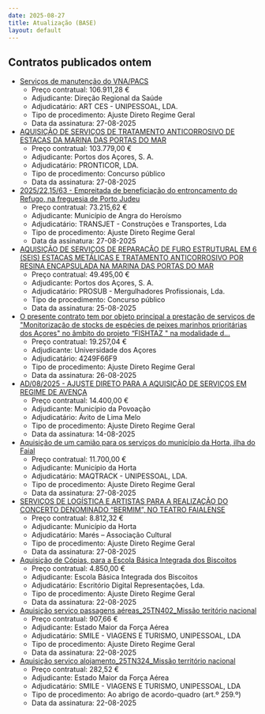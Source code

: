 ```yaml
---
date: 2025-08-27
title: Atualização (BASE)
layout: default
---
```

## Contratos publicados ontem

* [Serviços de manutenção do VNA/PACS](https://www.base.gov.pt/Base4/pt/detalhe/?type=contratos&id=11664766)
  * Preço contratual: 106.911,28 €
  * Adjudicante: Direção Regional da Saúde
  * Adjudicatário: ART CES - UNIPESSOAL, LDA.
  * Tipo de procedimento: Ajuste Direto Regime Geral
  * Data da assinatura: 27-08-2025
* [AQUISIÇÃO DE SERVIÇOS DE TRATAMENTO ANTICORROSIVO DE ESTACAS DA MARINA DAS PORTAS DO MAR](https://www.base.gov.pt/Base4/pt/detalhe/?type=contratos&id=11665707)
  * Preço contratual: 103.779,00 €
  * Adjudicante: Portos dos Açores, S. A.
  * Adjudicatário: PRONTICOR, LDA.
  * Tipo de procedimento: Concurso público
  * Data da assinatura: 27-08-2025
* [2025/22,15/63 - Empreitada de beneficiação do entroncamento do Refugo, na freguesia de Porto Judeu](https://www.base.gov.pt/Base4/pt/detalhe/?type=contratos&id=11665728)
  * Preço contratual: 73.215,62 €
  * Adjudicante: Município de Angra do Heroísmo
  * Adjudicatário: TRANSJET - Construções e Transportes, Lda
  * Tipo de procedimento: Ajuste Direto Regime Geral
  * Data da assinatura: 27-08-2025
* [AQUISIÇÃO DE SERVIÇOS DE REPARAÇÃO DE FURO ESTRUTURAL EM 6 (SEIS) ESTACAS METÁLICAS E TRATAMENTO ANTICORROSIVO POR RESINA ENCAPSULADA NA MARINA DAS PORTAS DO MAR](https://www.base.gov.pt/Base4/pt/detalhe/?type=contratos&id=11664726)
  * Preço contratual: 49.495,00 €
  * Adjudicante: Portos dos Açores, S. A.
  * Adjudicatário: PROSUB - Mergulhadores Profissionais, Lda.
  * Tipo de procedimento: Concurso público
  * Data da assinatura: 25-08-2025
* [O presente contrato tem por objeto principal a prestação de serviços de "Monitorização de stocks de espécies de peixes marinhos prioritárias dos Açores" no âmbito do projeto “FISHTAZ " na modalidade d...](https://www.base.gov.pt/Base4/pt/detalhe/?type=contratos&id=11664680)
  * Preço contratual: 19.257,04 €
  * Adjudicante: Universidade dos Açores
  * Adjudicatário: 4249F66F9
  * Tipo de procedimento: Ajuste Direto Regime Geral
  * Data da assinatura: 26-08-2025
* [AD/08/2025 - AJUSTE DIRETO PARA A AQUISIÇÃO DE SERVIÇOS EM REGIME DE AVENÇA](https://www.base.gov.pt/Base4/pt/detalhe/?type=contratos&id=11665931)
  * Preço contratual: 14.400,00 €
  * Adjudicante: Município da Povoação
  * Adjudicatário: Ávito de Lima Melo
  * Tipo de procedimento: Ajuste Direto Regime Geral
  * Data da assinatura: 14-08-2025
* [Aquisição de um camião para os serviços do município da Horta, ilha do Faial](https://www.base.gov.pt/Base4/pt/detalhe/?type=contratos&id=11664760)
  * Preço contratual: 11.700,00 €
  * Adjudicante: Município da Horta
  * Adjudicatário: MAQTRACK - UNIPESSOAL, LDA.
  * Tipo de procedimento: Ajuste Direto Regime Geral
  * Data da assinatura: 27-08-2025
* [SERVIÇOS DE LOGÍSTICA E ARTISTAS PARA A REALIZAÇÃO DO CONCERTO DENOMINADO “BERMIM”, NO TEATRO FAIALENSE](https://www.base.gov.pt/Base4/pt/detalhe/?type=contratos&id=11665361)
  * Preço contratual: 8.812,32 €
  * Adjudicante: Município da Horta
  * Adjudicatário: Marés – Associação Cultural
  * Tipo de procedimento: Ajuste Direto Regime Geral
  * Data da assinatura: 27-08-2025
* [Aquisição de Cópias, para a Escola Básica Integrada dos Biscoitos](https://www.base.gov.pt/Base4/pt/detalhe/?type=contratos&id=11664882)
  * Preço contratual: 4.850,00 €
  * Adjudicante: Escola Básica Integrada dos Biscoitos
  * Adjudicatário: Escritório Digital Representações, Lda.
  * Tipo de procedimento: Ajuste Direto Regime Geral
  * Data da assinatura: 22-08-2025
* [Aquisição serviço passagens aéreas_25TN402_Missão teritório nacional](https://www.base.gov.pt/Base4/pt/detalhe/?type=contratos&id=11665007)
  * Preço contratual: 907,66 €
  * Adjudicante: Estado Maior da Força Aérea
  * Adjudicatário: SMILE - VIAGENS E TURISMO, UNIPESSOAL, LDA
  * Tipo de procedimento: Ajuste Direto Regime Geral
  * Data da assinatura: 22-08-2025
* [Aquisição serviço alojamento_25TN324_Missão território nacional](https://www.base.gov.pt/Base4/pt/detalhe/?type=contratos&id=11664764)
  * Preço contratual: 282,52 €
  * Adjudicante: Estado Maior da Força Aérea
  * Adjudicatário: SMILE - VIAGENS E TURISMO, UNIPESSOAL, LDA
  * Tipo de procedimento: Ao abrigo de acordo-quadro (art.º 259.º)
  * Data da assinatura: 22-08-2025

